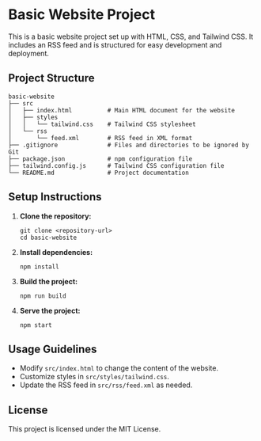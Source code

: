 # Basic Website Project

This is a basic website project set up with HTML, CSS, and Tailwind CSS. It includes an RSS feed and is structured for easy development and deployment.

## Project Structure

```
basic-website
├── src
│   ├── index.html          # Main HTML document for the website
│   ├── styles
│   │   └── tailwind.css    # Tailwind CSS stylesheet
│   └── rss
│       └── feed.xml        # RSS feed in XML format
├── .gitignore              # Files and directories to be ignored by Git
├── package.json            # npm configuration file
├── tailwind.config.js      # Tailwind CSS configuration file
└── README.md               # Project documentation
```

## Setup Instructions

1. **Clone the repository:**
   ```
   git clone <repository-url>
   cd basic-website
   ```

2. **Install dependencies:**
   ```
   npm install
   ```

3. **Build the project:**
   ```
   npm run build
   ```

4. **Serve the project:**
   ```
   npm start
   ```

## Usage Guidelines

- Modify `src/index.html` to change the content of the website.
- Customize styles in `src/styles/tailwind.css`.
- Update the RSS feed in `src/rss/feed.xml` as needed.

## License

This project is licensed under the MIT License.